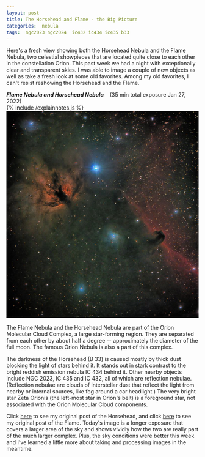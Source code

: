 ```yaml
---
layout: post
title: The Horsehead and Flame - the Big Picture
categories:  nebula  
tags:  ngc2023 ngc2024  ic432 ic434 ic435 b33
---
```


Here's a fresh view showing both the Horsehead Nebula and the Flame Nebula, two celestial showpieces that are located quite close to each other in the constellation Orion.
This past week we had a night with exceptionally clear and transparent skies. I was able to image a couple of new objects as well as take a fresh look at some old favorites. Among my old favorites, I can't resist reshowing the Horsehead and the Flame.

_**Flame Nebula and Horsehead Nebula**_  &nbsp;&nbsp; (35 min total exposure Jan 27, 2022)<br>
 {% include /explainnotes.js %}
 <img src = "/images/ngc2024_2022-01-27T00_07_19_Stack_16bits_421frames_2105s_bin50pc+pse.jpg"
alt = "Flame and Horsehead Nebulae seen using Celestron RASA 8 and ZWO ASI183MC"
onmouseover = "this.src='/images/ngc2024_2022-01-27t00_07_19_stack_16bits_421frames_2105s_bin50pc+pse_notes.jpg'"
onmouseout = "this.src='/images/ngc2024_2022-01-27T00_07_19_Stack_16bits_421frames_2105s_bin50pc+pse.jpg'"
/><br>

The Flame Nebula and the Horsehead Nebula are part of the Orion Molecular Cloud Complex, a large  star-forming region. They are separated from each other by about half a degree -- approximately the diameter of the full moon. The famous Orion Nebula is also a part of this complex.

The darkness of the Horsehead (B 33) is caused mostly by thick dust blocking the light of stars behind it. It stands out in stark contrast to the bright reddish emission nebula IC 434 behind it. Other nearby objects include NGC 2023, IC 435 and IC 432, all of which are reflection nebulae.
(Reflection nebulae are clouds of interstellar dust that reflect the light from nearby or internal sources, like fog around a car headlight.)
The very bright star Zeta Orionis (the left-most star in Orion's belt) is a foreground star, not associated with the Orion Molecular Cloud components. 

Click [here](../Horsehead-nebula/index.html)
to see my original post of the Horsehead, and
click [here](../Flame-Nebula/index.html)
to see my original post of the Flame.
Today's image is a longer exposure that covers a larger area of the sky and shows vividly how the two are really part of the much larger complex. Plus, the sky conditions were better this week and I've learned a little more about taking and processing images in the meantime.

